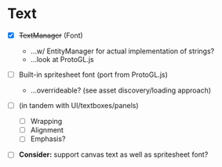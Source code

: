# Text

- [x] ~~TextManager~~ (Font)
    - ...w/ EntityManager for actual implementation of strings?
    - ...look at ProtoGL.js

- [ ] Built-in spritesheet font (port from ProtoGL.js)
    - ...overrideable? (see asset discovery/loading approach)


- [ ] (in tandem with UI/textboxes/panels)
    - [ ] Wrapping
    - [ ] Alignment
    - [ ] Emphasis?

- [ ] **Consider:** support canvas text as well as spritesheet font?
